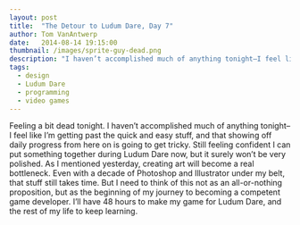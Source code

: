 ```yaml
---
layout: post
title:  "The Detour to Ludum Dare, Day 7"
author: Tom VanAntwerp
date:   2014-08-14 19:15:00
thumbnail: /images/sprite-guy-dead.png
description: "I haven’t accomplished much of anything tonight–I feel like I’m getting past the quick and easy stuff, and that showing off daily progress from here on is going to get tricky."
tags:
  - design
  - Ludum Dare
  - programming
  - video games
---
```


Feeling a bit dead tonight. I haven’t accomplished much of anything tonight–I feel like I’m getting past the quick and easy stuff, and that showing off daily progress from here on is going to get tricky. Still feeling confident I can put something together during Ludum Dare now, but it surely won’t be very polished. As I mentioned yesterday, creating art will become a real bottleneck. Even with a decade of Photoshop and Illustrator under my belt, that stuff still takes time. But I need to think of this not as an all-or-nothing proposition, but as the beginning of my journey to becoming a competent game developer. I’ll have 48 hours to make my game for Ludum Dare, and the rest of my life to keep learning.
